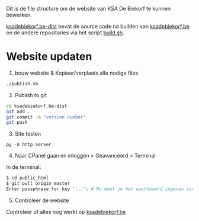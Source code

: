 Dit is de file structure om de website van KSA De Biekorf te kunnen
bewerken.

[ksadebiekorf.be-dist](/ksadebiekorf.be-dist) bevat de source code na builden
van [ksadebiekorf.be](/ksadebiekorf.be) en de andere repositories via het
script [build.sh](/publish.sh).

# Website updaten

1. bouw website & Kopieer/verplaats alle nodige files

```sh
./publish.sh
```

2. Publish to git

```sh
cd ksadebiekorf.be-dist
git add .
git commit -m "version number"
git push
```

3. Site testen

```
py -m http.server
```

4. Naar CPanel gaan en inloggen > Geavanceerd > Terminal

In de terminal:

```bash
$ cd public_html
$ git pull origin master
Enter passphrase for key '...': # Nu moet je het wachtwoord ingeven van de ssh key (vraag hiernaar)
```

5. Controleer de website

Controleer of alles nog werkt op [ksadebiekorf.be](https://ksadebiekorf.be)
